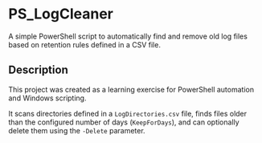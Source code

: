 # PS_LogCleaner

A simple PowerShell script to automatically find and remove old log files  
based on retention rules defined in a CSV file.

## Description

This project was created as a learning exercise for PowerShell automation and Windows scripting.

It scans directories defined in a `LogDirectories.csv` file, finds files older than the configured number of days (`KeepForDays`), and can optionally delete them using the `-Delete` parameter.

